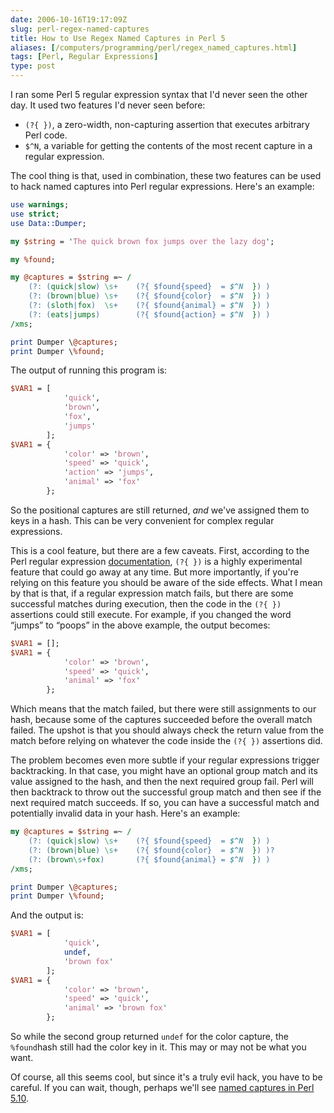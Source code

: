 ```yaml
--- 
date: 2006-10-16T19:17:09Z
slug: perl-regex-named-captures
title: How to Use Regex Named Captures in Perl 5
aliases: [/computers/programming/perl/regex_named_captures.html]
tags: [Perl, Regular Expressions]
type: post
---
```


I ran some Perl 5 regular expression syntax that I'd never seen the other day.
It used two features I'd never seen before:

-   `(?{ })`, a zero-width, non-capturing assertion that executes arbitrary Perl
    code.
-   `$^N`, a variable for getting the contents of the most recent capture in a
    regular expression.

The cool thing is that, used in combination, these two features can be used to
hack named captures into Perl regular expressions. Here's an example:

``` perl
use warnings;
use strict;
use Data::Dumper;

my $string = 'The quick brown fox jumps over the lazy dog';

my %found;

my @captures = $string =~ /
    (?: (quick|slow) \s+    (?{ $found{speed}  = $^N  }) )
    (?: (brown|blue) \s+    (?{ $found{color}  = $^N  }) )
    (?: (sloth|fox)  \s+    (?{ $found{animal} = $^N  }) )
    (?: (eats|jumps)        (?{ $found{action} = $^N  }) )
/xms;

print Dumper \@captures;
print Dumper \%found;
```

The output of running this program is:

``` perl
$VAR1 = [
            'quick',
            'brown',
            'fox',
            'jumps'
        ];
$VAR1 = {
            'color' => 'brown',
            'speed' => 'quick',
            'action' => 'jumps',
            'animal' => 'fox'
        };
```

So the positional captures are still returned, *and* we've assigned them to keys
in a hash. This can be very convenient for complex regular expressions.

This is a cool feature, but there are a few caveats. First, according to the
Perl regular expression [documentation], `(?{ })` is a highly experimental
feature that could go away at any time. But more importantly, if you're relying
on this feature you should be aware of the side effects. What I mean by that is
that, if a regular expression match fails, but there are some successful matches
during execution, then the code in the `(?{ })` assertions could still execute.
For example, if you changed the word “jumps” to “poops” in the above example,
the output becomes:

``` perl
$VAR1 = [];
$VAR1 = {
            'color' => 'brown',
            'speed' => 'quick',
            'animal' => 'fox'
        };
```

Which means that the match failed, but there were still assignments to our hash,
because some of the captures succeeded before the overall match failed. The
upshot is that you should always check the return value from the match before
relying on whatever the code inside the `(?{ })` assertions did.

The problem becomes even more subtle if your regular expressions trigger
backtracking. In that case, you might have an optional group match and its value
assigned to the hash, and then the next required group fail. Perl will then
backtrack to throw out the successful group match and then see if the next
required match succeeds. If so, you can have a successful match and potentially
invalid data in your hash. Here's an example:

``` perl
my @captures = $string =~ /
    (?: (quick|slow) \s+    (?{ $found{speed}  = $^N  }) )
    (?: (brown|blue) \s+    (?{ $found{color}  = $^N  }) )?
    (?: (brown\s+fox)       (?{ $found{animal} = $^N  }) )
/xms;

print Dumper \@captures;
print Dumper \%found;
```

And the output is:

``` perl
$VAR1 = [
            'quick',
            undef,
            'brown fox'
        ];
$VAR1 = {
            'color' => 'brown',
            'speed' => 'quick',
            'animal' => 'brown fox'
        };
```

So while the second group returned `undef` for the color capture, the
`%found`hash still had the color key in it. This may or may not be what you
want.

Of course, all this seems cool, but since it's a truly evil hack, you have to be
careful. If you can wait, though, perhaps we'll see [named captures in Perl
5.10].

  [documentation]: https://metacpan.org/pod/perlre#(?{-code-})
    "Read about (?{ }) on CPAN"
  [named captures in Perl 5.10]: http://www.nntp.perl.org/group/perl.perl5.porters/;msgid=9b18b3110610051158h43c58810ted1017129929a539%5Bat%5Dmail.gmail.com
    "Perl 5 Porters: “[PATCH] Initial attempt at named captures for perls regexp engine”"
